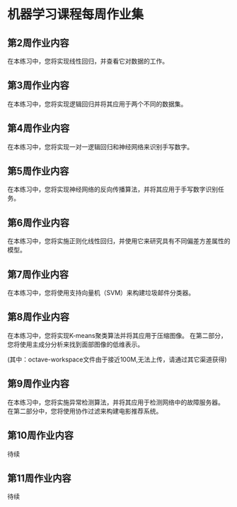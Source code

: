 # 机器学习课程每周作业集
## 第2周作业内容
在本练习中，您将实现线性回归，并查看它对数据的工作。

## 第3周作业内容
在本练习中，您将实现逻辑回归并将其应用于两个不同的数据集。

## 第4周作业内容
在本练习中，您将实现一对一逻辑回归和神经网络来识别手写数字。

## 第5周作业内容
在本练习中，您将实现神经网络的反向传播算法，并将其应用于手写数字识别任务。

## 第6周作业内容
在本练习中，您将实施正则化线性回归，并使用它来研究具有不同偏差方差属性的模型。

## 第7周作业内容
在本练习中，您将使用支持向量机（SVM）来构建垃圾邮件分类器。

## 第8周作业内容
在本练习中，您将实现K-means聚类算法并将其应用于压缩图像。 在第二部分，您将使用主成分分析来找到面部图像的低维表示。

(其中：octave-workspace文件由于接近100M,无法上传，请通过其它渠道获得)

## 第9周作业内容
在本练习中，您将实施异常检测算法，并将其应用于检测网络中的故障服务器。 在第二部分中，您将使用协作过滤来构建电影推荐系统。

## 第10周作业内容
待续

## 第11周作业内容
待续

